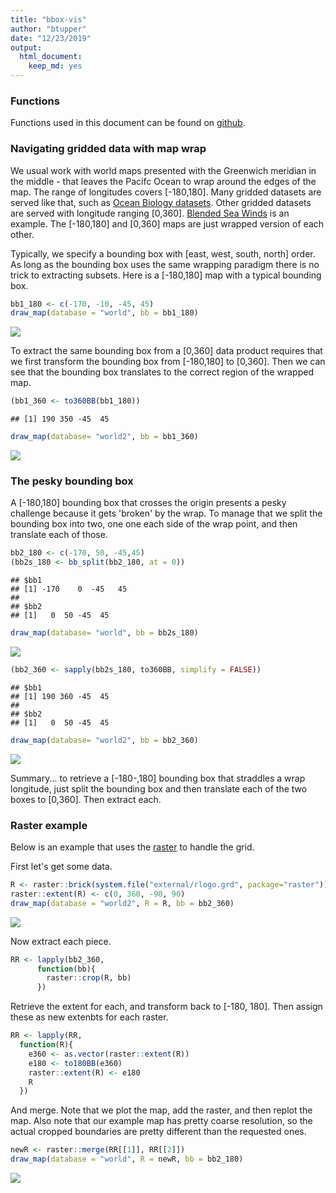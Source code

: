 ```yaml
---
title: "bbox-vis"
author: "btupper"
date: "12/23/2019"
output: 
  html_document:
    keep_md: yes
---
```




### Functions

Functions used in this document can be found on [github](https://github.com/BigelowLab/oharvester/blob/master/tutorials/bbox-vis/bbox-vis.R).

### Navigating gridded data with map wrap 

We usual work with world maps presented with the Greenwich meridian in the middle - that leaves the Pacifc Ocean to wrap around the edges of the map. The range of longitudes covers [-180,180]. Many gridded datasets are served like that, such as [Ocean Biology datasets](https://oceancolor.gsfc.nasa.gov/). Other gridded datasets are served with longitude ranging [0,360].  [Blended Sea Winds](https://www.ncdc.noaa.gov/data-access/marineocean-data/blended-global/blended-sea-winds) is an example. The [-180,180] and [0,360] maps are just wrapped version of each other.

Typically, we specify a bounding box with [east, west, south, north] order.  As long as the bounding box uses the same wrapping paradigm there is no trick to extracting subsets.  Here is a [-180,180] map with a typical bounding box. 


```r
bb1_180 <- c(-170, -10, -45, 45)
draw_map(database = "world", bb = bb1_180)
```

<img src="bbox-vis_files/figure-html/world-bb1-1.png" style="display: block; margin: auto;" />

To extract the same bounding box from a [0,360] data product requires that we first transform the bounding box from [-180,180] to [0,360]. Then we can see that the bounding box translates to the correct region of the wrapped map.


```r
(bb1_360 <- to360BB(bb1_180))
```

```
## [1] 190 350 -45  45
```

```r
draw_map(database= "world2", bb = bb1_360)
```

<img src="bbox-vis_files/figure-html/xform-bb1-1.png" style="display: block; margin: auto;" />

### The pesky bounding box

A [-180,180] bounding box that crosses the origin presents a pesky challenge because it gets 'broken' by the wrap.  To manage that we split the bounding box into two, one one each side of the wrap point, and then translate each of those.


```r
bb2_180 <- c(-170, 50, -45,45)
(bb2s_180 <- bb_split(bb2_180, at = 0))
```

```
## $bb1
## [1] -170    0  -45   45
## 
## $bb2
## [1]   0  50 -45  45
```

```r
draw_map(database= "world", bb = bb2s_180)
```

<img src="bbox-vis_files/figure-html/world-bb2-1.png" style="display: block; margin: auto;" />

```r
(bb2_360 <- sapply(bb2s_180, to360BB, simplify = FALSE))
```

```
## $bb1
## [1] 190 360 -45  45
## 
## $bb2
## [1]   0  50 -45  45
```

```r
draw_map(database= "world2", bb = bb2_360)
```

<img src="bbox-vis_files/figure-html/world-bb2-2.png" style="display: block; margin: auto;" />

Summary... to retrieve a [-180-,180] bounding box that straddles a wrap longitude, just split the bounding box and then translate each of the two boxes to [0,360].  Then extract each.  

### Raster example

Below is an example that uses the [raster](https://cran.r-project.org/package=raster) to handle the grid.

First let's get some data.


```r
R <- raster::brick(system.file("external/rlogo.grd", package="raster"))[[1]]
raster::extent(R) <- c(0, 360, -90, 90)
draw_map(database = "world2", R = R, bb = bb2_360)
```

<img src="bbox-vis_files/figure-html/download-1.png" style="display: block; margin: auto;" />

Now extract each piece.


```r
RR <- lapply(bb2_360,
      function(bb){
        raster::crop(R, bb)
      })
```

Retrieve the extent for each, and transform back to [-180, 180]. Then assign these as new extenbts for each raster.


```r
RR <- lapply(RR,
  function(R){
    e360 <- as.vector(raster::extent(R))
    e180 <- to180BB(e360)
    raster::extent(R) <- e180
    R
  })
```

And merge.  Note that we plot the map, add the raster, and then replot the map. Also note that our example map has pretty coarse resolution, so the actual cropped boundaries are pretty different than the requested ones.  


```r
newR <- raster::merge(RR[[1]], RR[[2]])
draw_map(database = "world", R = newR, bb = bb2_180)
```

<img src="bbox-vis_files/figure-html/merge-1.png" style="display: block; margin: auto auto auto 0;" />
